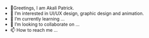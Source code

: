 - 👋Greetings, I am Akali Patrick.
- 👀 I’m interested in UI/UX design, graphic design and animation.
- 🌱 I’m currently learning ...
- 💞️ I’m looking to collaborate on ...
- 📫 How to reach me ...

<!---
attullo/attullo is a ✨ special ✨ repository because its `README.md` (this file) appears on your GitHub profile.
You can click the Preview link to take a look at your changes.
--->
